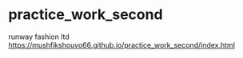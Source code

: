 # practice_work_second
runway fashion ltd
https://mushfikshouvo66.github.io/practice_work_second/index.html
